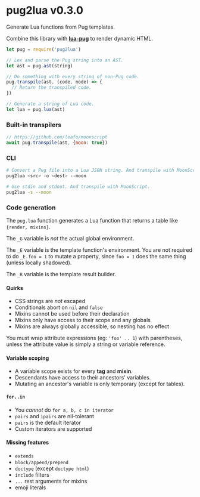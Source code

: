 # pug2lua v0.3.0

Generate Lua functions from Pug templates.

Combine this library with [**lua-pug**](https://github.com/aleclarson/lua-pug) to render dynamic HTML.

```js
let pug = require('pug2lua')

// Lex and parse the Pug string into an AST.
let ast = pug.ast(string)

// Do something with every string of non-Pug code.
pug.transpile(ast, (code, node) => {
  // Return the transpiled code.
})

// Generate a string of Lua code.
let lua = pug.lua(ast)
```

### Built-in transpilers

```js
// https://github.com/leafo/moonscript
await pug.transpile(ast, {moon: true})
```

### CLI

```sh
# Convert a Pug file into a Lua JSON string. And transpile with MoonScript.
pug2lua <src> -o <dest> --moon

# Use stdin and stdout. And transpile with MoonScript.
pug2lua -s --moon
```

### Code generation

The `pug.lua` function generates a Lua function that returns a table like `{render, mixins}`.

The `_G` variable is *not* the actual global environment.

The `_E` variable is the template function's environment.
You are not required to do `_E.foo = 1` to mutate a property,
since `foo = 1` does the same thing (unless locally shadowed).

The `_R` variable is the template result builder.

#### Quirks

- CSS strings are *not* escaped
- Conditionals abort on `nil` and `false`
- Mixins cannot be used before their declaration
- Mixins only have access to their scope and any globals
- Mixins are always globally accessible, so nesting has no effect

You must wrap attribute expressions (eg: `'foo' .. 1`) with parentheses,
unless the attribute value is simply a string or variable reference.

#### Variable scoping

- A variable scope exists for every **tag** and **mixin**.
- Descendants have access to their ancestors' variables.
- Mutating an ancestor's variable is only temporary (except for tables).

#### `for..in`

- You *cannot* do `for a, b, c in iterator`
- `pairs` and `ipairs` are nil-tolerant
- `pairs` is the default iterator
- Custom iterators are supported

#### Missing features

- `extends`
- `block/append/prepend`
- `doctype` (except `doctype html`)
- `include` filters
- `...` rest arguments for mixins
- emoji literals
